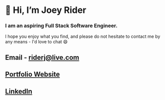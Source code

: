 # 👋 Hi, I’m Joey Rider
### I am an aspiring Full Stack Software Engineer.
I hope you enjoy what you find, and please do not hesitate to contact me by any means - I'd love to chat 😄

##  Email - riderj@live.com
## [Portfolio Website]((https://portfolio-567k.onrender.com/))
## [LinkedIn](https://www.linkedin.com/in/joey-rider-96808b94)
